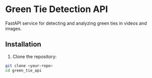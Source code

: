 # Green Tie Detection API

FastAPI service for detecting and analyzing green ties in videos and images.

## Installation

1. Clone the repository:
```bash
git clone <your-repo>
cd green_tie_api
